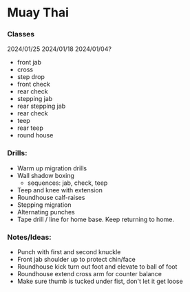# Muay Thai

### Classes
2024/01/25
2024/01/18
2024/01/04?

- front jab
- cross
- step drop
- front check
- rear check
- stepping jab
- rear stepping jab
- rear check
- teep
- rear teep
- round house

### Drills:
- Warm up migration drills
- Wall shadow boxing
    - sequences: jab, check, teep
- Teep and knee with extension
- Roundhouse calf-raises
- Stepping migration
- Alternating punches
- Tape drill / line for home base. Keep returning to home.

### Notes/Ideas:
- Punch with first and second knuckle
- Front jab shoulder up to protect chin/face
- Roundhouse kick turn out foot and elevate to ball of foot
- Roundhouse extend cross arm for counter balance
- Make sure thumb is tucked under fist, don't let it get loose
